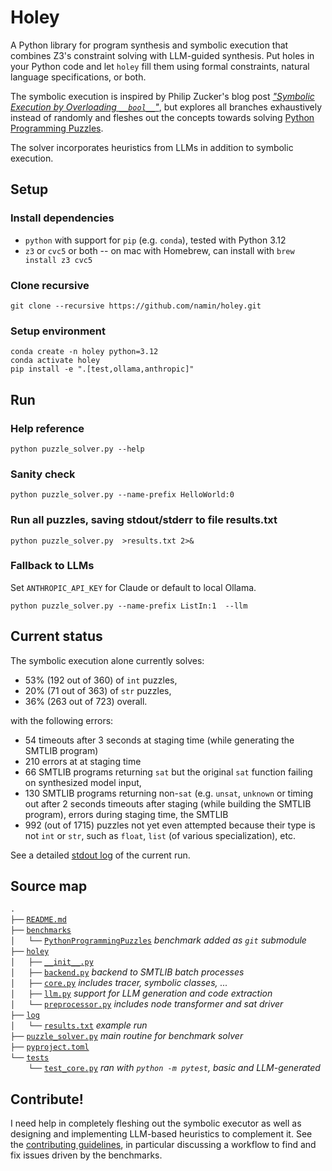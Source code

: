 # Holey

A Python library for program synthesis and symbolic execution that combines Z3's constraint solving with LLM-guided synthesis. Put holes in your Python code and let `holey` fill them using formal constraints, natural language specifications, or both.

The symbolic execution is
inspired by Philip Zucker's blog post [_"Symbolic Execution by Overloading `__bool__`"_](https://www.philipzucker.com/overload_bool/),
but explores all branches exhaustively instead of randomly and fleshes out the concepts towards solving [Python Programming Puzzles](https://github.com/microsoft/PythonProgrammingPuzzles).

The solver incorporates heuristics from LLMs in addition to symbolic execution.

## Setup

### Install dependencies

- `python` with support for `pip` (e.g. `conda`), tested with Python 3.12
- `z3` or `cvc5` or both -- on mac with Homebrew, can install with `brew install z3 cvc5`
  
### Clone recursive

```
git clone --recursive https://github.com/namin/holey.git
```

### Setup environment
```
conda create -n holey python=3.12
conda activate holey
pip install -e ".[test,ollama,anthropic]"
```

## Run

### Help reference

```
python puzzle_solver.py --help
```

### Sanity check

```
python puzzle_solver.py --name-prefix HelloWorld:0
```

### Run all puzzles, saving stdout/stderr to file results.txt

```
python puzzle_solver.py  >results.txt 2>&
```

### Fallback to LLMs

Set `ANTHROPIC_API_KEY` for Claude or default to local Ollama.

```
python puzzle_solver.py --name-prefix ListIn:1  --llm
```

## Current status

The symbolic execution alone currently solves:
- 53% (192 out of 360) of `int` puzzles,
- 20% (71 out of 363) of `str` puzzles,
- 36% (263 out of 723) overall.

with the following errors:
- 54 timeouts after 3 seconds at staging time (while generating the SMTLIB program)
- 210 errors at at staging time
- 66 SMTLIB programs returning `sat` but the original `sat` function failing on synthesized model input,
- 130 SMTLIB programs returning non-`sat` (e.g. `unsat`, `unknown` or timing out after 2 seconds
timeouts after staging (while building the SMTLIB program), errors during staging time, the SMTLIB
- 992 (out of 1715) puzzles not yet even attempted because their type is not `int` or `str`, such as `float`, `list` (of various specialization), etc.

See a detailed [stdout log](log/results.txt) of the current run.

## Source map

`.`<br/>
`├──` [`README.md`](README.md)<br/>
`├──` [`benchmarks`](benchmarks)<br/>
`│   └──` [`PythonProgrammingPuzzles`](https://github.com/microsoft/PythonProgrammingPuzzles) _benchmark added as `git` submodule_<br/>
`├──` [`holey`](holey)<br/>
`│   ├──` [`__init__.py`](holey/__init__.py)<br/>
`│   ├──` [`backend.py`](holey/backend.py) _backend to SMTLIB batch processes_<br/>
`│   ├──` [`core.py`](holey/core.py) _includes tracer, symbolic classes, ..._<br/>
`│   ├──` [`llm.py`](holey/llm.py) _support for LLM generation and code extraction_<br/>
`│   └──` [`preprocessor.py`](holey/preprocessor.py) _includes node transformer and sat driver_<br/>
`├──` [`log`](log)<br/>
`│   └──` [`results.txt`](log/results.txt) _example run_<br/>
`├──` [`puzzle_solver.py`](puzzle_solver.py) _main routine for benchmark solver_<br/>
`├──` [`pyproject.toml`](pyproject.toml)<br/>
`└──` [`tests`](tests)<br/>
`    └──` [`test_core.py`](tests/test_core.py) _ran with `python -m pytest`, basic and LLM-generated_<br/>

## Contribute!

I need help in completely fleshing out the symbolic executor as well as designing and implementing LLM-based heuristics to complement it.
See the [contributing guidelines](CONTRIBUTING.md), in particular discussing a workflow to find and fix issues driven by the benchmarks.
